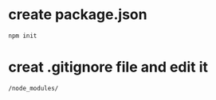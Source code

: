 
# create package.json
```terminal
npm init

```

# creat .gitignore file and edit it
```text:.gitignore
/node_modules/

```
